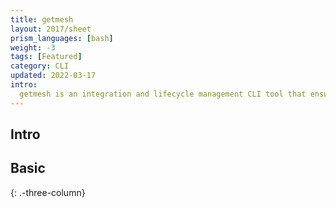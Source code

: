 ```yaml
---
title: getmesh
layout: 2017/sheet
prism_languages: [bash]
weight: -3
tags: [Featured]
category: CLI
updated: 2022-03-17
intro:
  getmesh is an integration and lifecycle management CLI tool that ensures the use of supported and trusted versions of Istio.
---
```


## Intro

## Basic

{: .-three-column}

